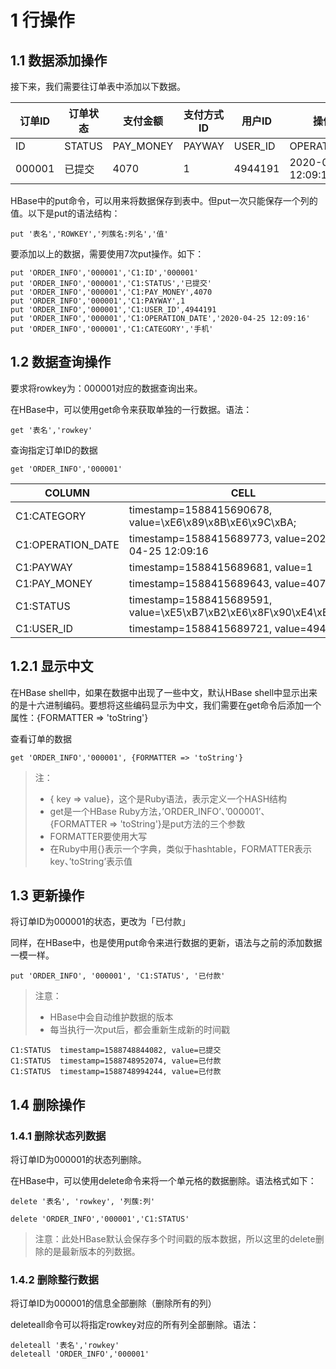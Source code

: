 # 1 行操作

## 1.1 数据添加操作
接下来，我们需要往订单表中添加以下数据。

| 订单ID    | 订单状态    | 支付金额    | 支付方式ID  | 用户ID    | 操作时间    | 商品分类
| --- | --- | --- | --- | --- | --- | ---  
| ID  | STATUS  | PAY_MONEY   | PAYWAY  | USER_ID | OPERATION_DATE  | CATEGORY
| 000001  | 已提交 | 4070    | 1   | 4944191    | 2020-04-25 12:09:16 | 手机;

HBase中的put命令，可以用来将数据保存到表中。但put一次只能保存一个列的值。以下是put的语法结构：
```
put '表名','ROWKEY','列蔟名:列名','值'
```

要添加以上的数据，需要使用7次put操作。如下：
``` 
put 'ORDER_INFO','000001','C1:ID','000001'
put 'ORDER_INFO','000001','C1:STATUS','已提交'
put 'ORDER_INFO','000001','C1:PAY_MONEY',4070
put 'ORDER_INFO','000001','C1:PAYWAY',1
put 'ORDER_INFO','000001','C1:USER_ID',4944191
put 'ORDER_INFO','000001','C1:OPERATION_DATE','2020-04-25 12:09:16'
put 'ORDER_INFO','000001','C1:CATEGORY','手机'
```

## 1.2 数据查询操作
要求将rowkey为：000001对应的数据查询出来。

在HBase中，可以使用get命令来获取单独的一行数据。语法：
``` 
get '表名','rowkey'
```

查询指定订单ID的数据
```
get 'ORDER_INFO','000001'
```

| COLUMN  | CELL
| --- | ---
| C1:CATEGORY       | timestamp=1588415690678, value=\xE6\x89\x8B\xE6\x9C\xBA;              
| C1:OPERATION_DATE | timestamp=1588415689773, value=2020-04-25 12:09:16                    
| C1:PAYWAY         | timestamp=1588415689681, value=1                                      
| C1:PAY_MONEY      | timestamp=1588415689643, value=4070                                   
| C1:STATUS         | timestamp=1588415689591, value=\xE5\xB7\xB2\xE6\x8F\x90\xE4\xBA\xA4   
| C1:USER_ID        | timestamp=1588415689721, value=4944191

## 1.2.1 显示中文
在HBase shell中，如果在数据中出现了一些中文，默认HBase shell中显示出来的是十六进制编码。要想将这些编码显示为中文，我们需要在get命令后添加一个属性：{FORMATTER => 'toString'}

查看订单的数据
```
get 'ORDER_INFO','000001', {FORMATTER => 'toString'}
```

> 注：
> - { key => value}，这个是Ruby语法，表示定义一个HASH结构
> - get是一个HBase Ruby方法，’ORDER_INFO’、’000001’、{FORMATTER => 'toString'}是put方法的三个参数
> - FORMATTER要使用大写
> - 在Ruby中用{}表示一个字典，类似于hashtable，FORMATTER表示key、’toString’表示值

## 1.3  更新操作
将订单ID为000001的状态，更改为「已付款」

同样，在HBase中，也是使用put命令来进行数据的更新，语法与之前的添加数据一模一样。
``` 
put 'ORDER_INFO', '000001', 'C1:STATUS', '已付款'
```

> 注意：
> - HBase中会自动维护数据的版本
> - 每当执行一次put后，都会重新生成新的时间戳
``` 
C1:STATUS  timestamp=1588748844082, value=已提交
C1:STATUS  timestamp=1588748952074, value=已付款
C1:STATUS  timestamp=1588748994244, value=已付款
```

## 1.4  删除操作

### 1.4.1  删除状态列数据
将订单ID为000001的状态列删除。

在HBase中，可以使用delete命令来将一个单元格的数据删除。语法格式如下：
``` 
delete '表名', 'rowkey', '列蔟:列'

delete 'ORDER_INFO','000001','C1:STATUS'
```

> 注意：此处HBase默认会保存多个时间戳的版本数据，所以这里的delete删除的是最新版本的列数据。


### 1.4.2  删除整行数据
将订单ID为000001的信息全部删除（删除所有的列）

deleteall命令可以将指定rowkey对应的所有列全部删除。语法：
``` 
deleteall '表名','rowkey'
deleteall 'ORDER_INFO','000001'
```
